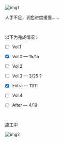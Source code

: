 ![img1](./docs/img1.avif)

人手不足，润色进度缓慢……

​    

以下为完成情况：

- [ ] Vol.1

- [x] Vol.0 — 15/15

- [ ] Vol.2

- [ ] Vol.3 — 3/25 ?

- [x] Extra — 11/11

- [ ] Vol.4

- [ ] After — 4/19

​    

施工中

![img2](./docs/img2.avif)
